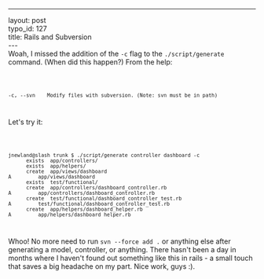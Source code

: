 ------------------------------------------------------------------------

layout: post\
typo\_id: 127\
title: Rails and Subversion\
---\
Woah, I missed the addition of the `-c` flag to the `./script/generate`
command. (When did this happen?) From the help:

<code>

    -c, --svn    Modify files with subversion. (Note: svn must be in path)

</code>

Let's try it:

<code>

    jnewland@slash trunk $ ./script/generate controller dashboard -c
          exists  app/controllers/
          exists  app/helpers/
          create  app/views/dashboard
    A         app/views/dashboard
          exists  test/functional/
          create  app/controllers/dashboard_controller.rb
    A         app/controllers/dashboard_controller.rb
          create  test/functional/dashboard_controller_test.rb
    A         test/functional/dashboard_controller_test.rb
          create  app/helpers/dashboard_helper.rb
    A         app/helpers/dashboard_helper.rb

</code>

Whoo! No more need to run `svn --force add .` or anything else after
generating a model, controller, or anything. There hasn't been a day in
months where I haven't found out something like this in rails - a small
touch that saves a big headache on my part. Nice work, guys :).
